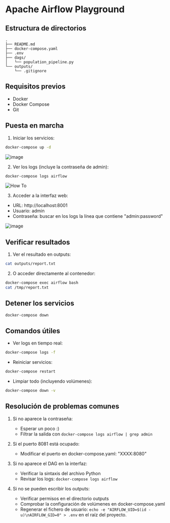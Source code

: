# Apache Airflow Playground

## Estructura de directorios

```
.
├── README.md
├── docker-compose.yaml
├── .env
├── dags/
│   └── population_pipeline.py
└── outputs/
    └── .gitignore
```

## Requisitos previos
- Docker
- Docker Compose
- Git

## Puesta en marcha

1. Iniciar los servicios:
```bash
docker-compose up -d
```
![image](https://github.com/user-attachments/assets/4dd17088-d5a6-4e5d-a3b8-f573e40f72fe)

2. Ver los logs (incluye la contraseña de admin):
```bash
docker-compose logs airflow
```

![How To](assets/snapshot_pwd_in_docker-compose_output.png)


3. Acceder a la interfaz web:
- URL: http://localhost:8001
- Usuario: admin
- Contraseña: buscar en los logs la línea que contiene "admin:password"

![image](https://github.com/user-attachments/assets/a8a8091f-52c0-41b6-b713-fe13c3aa1e2e)


## Verificar resultados

1. Ver el resultado en outputs:
```bash
cat outputs/report.txt
```

2. O acceder directamente al contenedor:
```bash
docker-compose exec airflow bash
cat /tmp/report.txt
```

## Detener los servicios

```bash
docker-compose down
```

## Comandos útiles

- Ver logs en tiempo real:
```bash
docker-compose logs -f
```

- Reiniciar servicios:
```bash
docker-compose restart
```

- Limpiar todo (incluyendo volúmenes):
```bash
docker-compose down -v
```

## Resolución de problemas comunes

1. Si no aparece la contraseña:
   - Esperar un poco :)
   - Filtrar la salida con `docker-compose logs airflow | grep admin`

2. Si el puerto 8081 está ocupado:
   - Modificar el puerto en docker-compose.yaml: "XXXX:8080"

3. Si no aparece el DAG en la interfaz:
   - Verificar la sintaxis del archivo Python
   - Revisar los logs: `docker-compose logs airflow`

4. Si no se pueden escribir los outputs:
   - Verificar permisos en el directorio outputs
   - Comprobar la configuración de volúmenes en docker-compose.yaml
   - Regenerar el fichero de usuario: `echo -e "AIRFLOW_UID=$(id -u)\nAIRFLOW_GID=0" > .env` en el raíz del proyecto.

